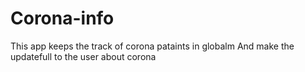 # Corona-info
This app keeps the track of corona pataints in globalm And make the updatefull to the user about corona 
